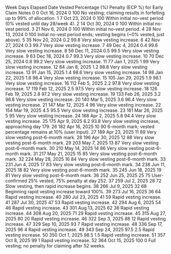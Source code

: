 Week	Days Elapsed	Date	Vested Percentage (%)	Penalty (ECP %) for Early Claim	Notes
0	0	Oct 16, 2024	0	100	No vesting; claiming results in forfeiting up to 99% of allocation.
1	7	Oct 23, 2024	0	100	Within initial no-vest period (0% vested until day 28/week 4).
2	14	Oct 30, 2024	0	100	Within initial no-vest period.
3	21	Nov 6, 2024	0	100	Within initial no-vest period.
4	28	Nov 13, 2024	0	100	Initial no-vest period ends; vesting begins (~0% vested, just above).
5	35	Nov 20, 2024	0.2	99.8	Very slow vesting increase.
6	42	Nov 27, 2024	0.3	99.7	Very slow vesting increase.
7	49	Dec 4, 2024	0.4	99.6	Very slow vesting increase.
8	56	Dec 11, 2024	0.5	99.5	Very slow vesting increase.
9	63	Dec 18, 2024	0.7	99.3	Very slow vesting increase.
10	70	Dec 25, 2024	0.8	99.2	Very slow vesting increase.
11	77	Jan 1, 2025	1	99	Very slow vesting increase.
12	84	Jan 8, 2025	1.2	98.8	Very slow vesting increase.
13	91	Jan 15, 2025	1.4	98.6	Very slow vesting increase.
14	98	Jan 22, 2025	1.6	98.4	Very slow vesting increase.
15	105	Jan 29, 2025	1.9	98.1	Very slow vesting increase.
16	112	Feb 5, 2025	2.2	97.8	Very slow vesting increase.
17	119	Feb 12, 2025	2.5	97.5	Very slow vesting increase.
18	126	Feb 19, 2025	2.8	97.2	Very slow vesting increase.
19	133	Feb 26, 2025	3.2	96.8	Very slow vesting increase.
20	140	Mar 5, 2025	3.6	96.4	Very slow vesting increase.
21	147	Mar 12, 2025	4	96	Very slow vesting increase.
22	154	Mar 19, 2025	4.5	95.5	Very slow vesting increase.
23	161	Mar 26, 2025	5	95	Very slow vesting increase.
24	168	Apr 2, 2025	5.6	94.4	Very slow vesting increase.
25	175	Apr 9, 2025	6.2	93.8	Very slow vesting increase, approaching day 179.
26	182	Apr 16, 2025	10	90	6-month mark; vested percentage remains at 10% (user input).
27	189	Apr 23, 2025	11	89	Very slow vesting post-6-month mark.
28	196	Apr 30, 2025	12	88	Very slow vesting post-6-month mark.
29	203	May 7, 2025	13	87	Very slow vesting post-6-month mark.
30	210	May 14, 2025	14	86	Very slow vesting post-6-month mark.
31	217	May 21, 2025	15	85	Very slow vesting post-6-month mark.
32	224	May 28, 2025	16	84	Very slow vesting post-6-month mark.
33	231	Jun 4, 2025	17	83	Very slow vesting post-6-month mark.
34	238	Jun 11, 2025	18	82	Very slow vesting post-6-month mark.
35	245	Jun 18, 2025	19	81	Very slow vesting post-6-month mark.
36	252	Jun 25, 2025	25	75	User-confirmed 25% vested, 75% penalty at day 252.
37	259	Jul 2, 2025	28	72	Slow vesting, then rapid increase begins.
38	266	Jul 9, 2025	32	68	Beginning rapid vesting increase toward 100%.
39	273	Jul 16, 2025	36	64	Rapid vesting increase.
40	280	Jul 23, 2025	41	59	Rapid vesting increase.
41	287	Jul 30, 2025	47	53	Rapid vesting increase.
42	294	Aug 6, 2025	54	46	Rapid vesting increase.
43	301	Aug 13, 2025	62	38	Rapid vesting increase.
44	308	Aug 20, 2025	71	29	Rapid vesting increase.
45	315	Aug 27, 2025	80	20	Rapid vesting increase.
46	322	Sep 3, 2025	88	12	Rapid vesting increase.
47	329	Sep 10, 2025	93	7	Rapid vesting increase.
48	336	Sep 17, 2025	96	4	Rapid vesting increase.
49	343	Sep 24, 2025	97.5	2.5	Rapid vesting increase.
50	350	Oct 1, 2025	98.5	1.5	Rapid vesting increase.
51	357	Oct 8, 2025	99	1	Rapid vesting increase.
52	364	Oct 15, 2025	100	0	Full vesting; no penalty for claiming after 52 weeks.
